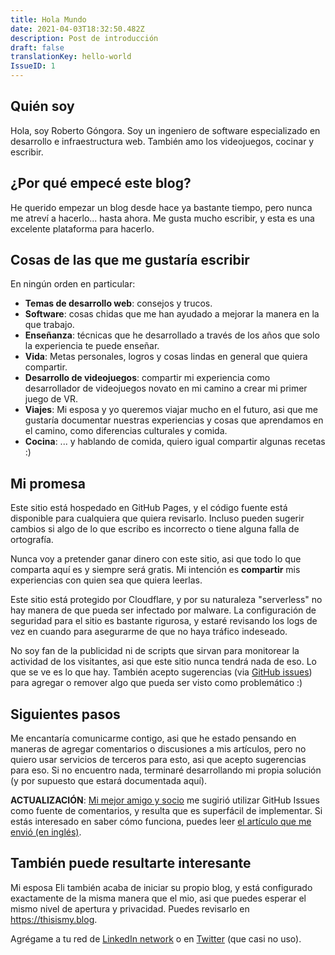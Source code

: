 ```yaml
---
title: Hola Mundo
date: 2021-04-03T18:32:50.482Z
description: Post de introducción
draft: false
translationKey: hello-world
IssueID: 1
---
```

## Quién soy

Hola, soy Roberto Góngora. Soy un ingeniero de software especializado en desarrollo e infraestructura web. También amo los videojuegos, cocinar y escribir.

## ¿Por qué empecé este blog?

He querido empezar un blog desde hace ya bastante tiempo, pero nunca me atreví a hacerlo... hasta ahora. Me gusta mucho escribir, y esta es una excelente plataforma para hacerlo.

## Cosas de las que me gustaría escribir

En ningún orden en particular:

* **Temas de desarrollo web**: consejos y trucos.
* **Software**: cosas chidas que me han ayudado a mejorar la manera en la que trabajo.
* **Enseñanza**: técnicas que he desarrollado a través de los años que solo la experiencia te puede enseñar.
* **Vida**: Metas personales, logros y cosas lindas en general que quiera compartir.
* **Desarrollo de videojuegos**: compartir mi experiencia como desarrollador de videojuegos novato en mi camino a crear mi primer juego de VR.
* **Viajes**: Mi esposa y yo queremos viajar mucho en el futuro, asi que me gustaría documentar nuestras experiencias y cosas que aprendamos en el camino, como diferencias culturales y comida.
* **Cocina**: ... y hablando de comida, quiero igual compartir algunas recetas :)

## Mi promesa

Este sitio está hospedado en GitHub Pages, y el código fuente está disponible para cualquiera que quiera revisarlo. Incluso pueden sugerir cambios si algo de lo que escribo es incorrecto o tiene alguna falla de ortografía.

Nunca voy a pretender ganar dinero con este sitio, asi que todo lo que comparta aquí es y siempre será gratis. Mi intención es **compartir** mis experiencias con quien sea que quiera leerlas.

Este sitio está protegido por Cloudflare, y por su naturaleza "serverless" no hay manera de que pueda ser infectado por malware. La configuración de seguridad para el sitio es bastante rigurosa, y estaré revisando los logs de vez en cuando para asegurarme de que no haya tráfico indeseado.

No soy fan de la publicidad ni de scripts que sirvan para monitorear la actividad de los visitantes, asi que este sitio nunca tendrá nada de eso. Lo que se ve es lo que hay. También acepto sugerencias (via [GitHub issues](https://github.com/RobertoGongora/yourfavouriteblog/issues)) para agregar o remover algo que pueda ser visto como problemático :)

## Siguientes pasos

Me encantaría comunicarme contigo, asi que he estado pensando en maneras de agregar comentarios o discusiones a mis artículos, pero no quiero usar servicios de terceros para esto, asi que acepto sugerencias para eso. Si no encuentro nada, terminaré desarrollando mi propia solución (y por supuesto que estará documentada aquí).

**ACTUALIZACIÓN**: [Mi mejor amigo y socio](https://reyes.im/) me sugirió utilizar GitHub Issues como fuente de comentarios, y resulta que es superfácil de implementar. Si estás interesado en saber cómo funciona, puedes leer [el artículo que me envió (en inglés)](https://retifrav.github.io/blog/2019/04/19/github-comments-hugo/).

## También puede resultarte interesante

Mi esposa Eli también acaba de iniciar su propio blog, y está configurado exactamente de la misma manera que el mio, asi que puedes esperar el mismo nivel de apertura y privacidad. Puedes revisarlo en <https://thisismy.blog>.

Agrégame a tu red de [LinkedIn network](https://linkedin.com/in/roberto-gongora) o en [Twitter](https://twitter.com/roberttt1005) (que casi no uso).
